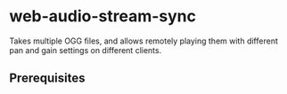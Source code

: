 web-audio-stream-sync
=====================

Takes multiple OGG files, and allows remotely playing them with different pan and gain settings on different clients.



Prerequisites
---------------------------


